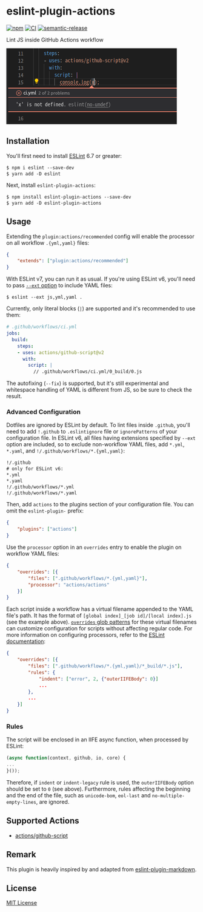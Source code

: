# eslint-plugin-actions
[![npm](https://img.shields.io/npm/v/eslint-plugin-actions.svg)](https://www.npmjs.com/package/eslint-plugin-actions)
[![CI](https://github.com/ylemkimon/eslint-plugin-actions/workflows/CI/badge.svg?branch=master&event=push)](https://github.com/ylemkimon/eslint-plugin-actions/actions?query=workflow%3ACI)
[![semantic-release](https://img.shields.io/badge/%20%20%F0%9F%93%A6%F0%9F%9A%80-semantic--release-e10079.svg)](https://github.com/semantic-release/semantic-release)

Lint JS inside GitHub Actions workflow

![A JS script in a GitHub workflow editor has red squiggly underlines. A tooltip explains the problem.](./screenshot.png)

## Installation

You'll first need to install [ESLint](http://eslint.org) 6.7 or greater:
```
$ npm i eslint --save-dev
$ yarn add -D eslint
```

Next, install `eslint-plugin-actions`:
```
$ npm install eslint-plugin-actions --save-dev
$ yarn add -D eslint-plugin-actions
```


## Usage

Extending the `plugin:actions/recommended` config will enable the processor on all workflow `.{yml,yaml}` files:
```json
{
    "extends": ["plugin:actions/recommended"]
}
```

With ESLint v7, you can run it as usual. If you're using ESLint v6, you'll need to pass [`--ext` option](https://eslint.org/docs/user-guide/command-line-interface#ext) to include YAML files:
```
$ eslint --ext js,yml,yaml .
```

Currently, only literal blocks (`|`) are supported and it's recommended to use them:
```yaml
# .github/workflows/ci.yml
jobs:
  build:
    steps:
    - uses: actions/github-script@v2
      with:
        script: |
          // .github/workflows/ci.yml/0_build/0.js
```

The autofixing (`--fix`) is supported, but it's still experimental and whitespace handling of YAML is different from JS, so be sure to check the result.


### Advanced Configuration

Dotfiles are ignored by ESLint by default. To lint files inside `.github`, you'll need to add `!.github` to
`.eslintignore` file or `ignorePatterns` of your configuration file. In ESLint v6, all files having extensions
specified by `--ext` option are included, so to exclude non-workflow YAML files, add `*.yml`, `*.yaml`, and
`!/.github/workflows/*.{yml,yaml}`:
```gitignore
!/.github
# only for ESLint v6:
*.yml
*.yaml
!/.github/workflows/*.yml
!/.github/workflows/*.yaml
```

Then, add `actions` to the plugins section of your configuration file. You can omit the `eslint-plugin-` prefix:
```json
{
    "plugins": ["actions"]
}
```

Use the `processor` option in an `overrides` entry to enable the plugin on workflow YAML files:
```json
{
    "overrides": [{
        "files": [".github/workflows/*.{yml,yaml}"],
        "processor": "actions/actions"
    }]
}
```

Each script inside a workflow has a virtual filename appended to the YAML file's path. It has the format of `[global index]_[job id]/[local index].js` (see the example above). [`overrides` glob patterns](https://eslint.org/docs/user-guide/configuring#configuration-based-on-glob-patterns) for these virtual filenames can customize configuration for scripts without affecting regular code. For more information on configuring processors, refer to the [ESLint documentation](https://eslint.org/docs/user-guide/configuring#specifying-processor):
```json
{
    "overrides": [{
        "files": [".github/workflows/*.{yml,yaml}/*_build/*.js"],
        "rules": {
            "indent": ["error", 2, {"outerIIFEBody": 0}]
            ...
        },
        ...
    }]
}
```

### Rules

The script will be enclosed in an IIFE async function, when processed by ESLint:
```js
(async function(context, github, io, core) {
...
}());
```

Therefore, if `indent` or `indent-legacy` rule is used, the `outerIIFEBody` option should be set to `0` (see above). Furthermore, rules affecting the beginning and the end of the file, such as `unicode-bom`, `eol-last` and `no-multiple-empty-lines`, are ignored.


## Supported Actions
- [actions/github-script](https://github.com/actions/github-script)


## Remark

This plugin is heavily inspired by and adapted from [eslint-plugin-markdown](https://github.com/eslint/eslint-plugin-markdown).

## License

[MIT License](./LICENSE)
